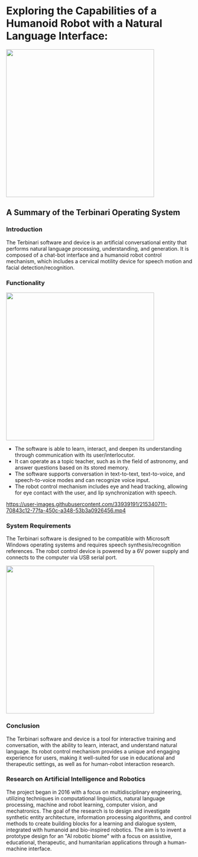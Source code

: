 # Exploring the Capabilities of a Humanoid Robot with a Natural Language Interface: 

<img src="https://github.com/ladooniani/tailab/blob/master/assets/terbinari-1.jpg" width="400">
 
## A Summary of the Terbinari Operating System

### Introduction

The Terbinari software and device is an artificial conversational entity that performs natural language processing, understanding, and generation. It is composed of a chat-bot interface and a humanoid robot control mechanism, which includes a cervical motility device for speech motion and facial detection/recognition.

### Functionality

<img src="https://github.com/ladooniani/tailab/blob/master/assets/terbinari-cbm.jpg" width="400">

- The software is able to learn, interact, and deepen its understanding through communication with its user/interlocutor.
- It can operate as a topic teacher, such as in the field of astronomy, and answer questions based on its stored memory.
- The software supports conversation in text-to-text, text-to-voice, and speech-to-voice modes and can recognize voice input.
- The robot control mechanism includes eye and head tracking, allowing for eye contact with the user, and lip synchronization with speech.

https://user-images.githubusercontent.com/33939191/215340711-70843c12-77fa-450c-a348-53b3a0926456.mp4

### System Requirements

The Terbinari software is designed to be compatible with Microsoft Windows operating systems and requires speech synthesis/recognition references.
The robot control device is powered by a 6V power supply and connects to the computer via USB serial port.

<img src="https://github.com/ladooniani/tailab/blob/master/assets/terbinari-tet-cbm-0.jpg" width="400">

### Conclusion

The Terbinari software and device is a tool for interactive training and conversation, with the ability to learn, interact, and understand natural language. Its robot control mechanism provides a unique and engaging experience for users, making it well-suited for use in educational and therapeutic settings, as well as for human-robot interaction research.

### Research on Artificial Intelligence and Robotics 

The project began in 2016 with a focus on multidisciplinary engineering, utilizing techniques in computational linguistics, natural language processing, machine and robot learning, computer vision, and mechatronics. The goal of the research is to design and investigate synthetic entity architecture, information processing algorithms, and control methods to create building blocks for a learning and dialogue system, integrated with humanoid and bio-inspired robotics. The aim is to invent a prototype design for an "AI robotic biome" with a focus on assistive, educational, therapeutic, and humanitarian applications through a human-machine interface.
